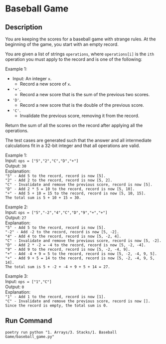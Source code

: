 # Baseball Game

## Description
You are keeping the scores for a baseball game with strange rules. At the beginning of the game, you start with an empty record.

You are given a list of strings `operations`, where `operations[i]` is the `ith` operation you must apply to the record and is one of the following:

Example 1:
* Input: An integer `x`.
  * Record a new score of `x`.
* `'+'`.
  * Record a new score that is the sum of the previous two scores.
* `'D'`.
  * Record a new score that is the double of the previous score.
* `'C'`.
  * Invalidate the previous score, removing it from the record.

Return the sum of all the scores on the record after applying all the operations.

The test cases are generated such that the answer and all intermediate calculations fit in a 32-bit integer and that all operations are valid.

Example 1:\
Input: `ops = ["5","2","C","D","+"]`\
Output: `30`\
Explanation:\
`"5" - Add 5 to the record, record is now [5].`\
`"2" - Add 2 to the record, record is now [5, 2].`\
`"C" - Invalidate and remove the previous score, record is now [5].`\
`"D" - Add 2 * 5 = 10 to the record, record is now [5, 10].`\
`"+" - Add 5 + 10 = 15 to the record, record is now [5, 10, 15].`\
`The total sum is 5 + 10 + 15 = 30.`

Example 2:\
Input: `ops = ["5","-2","4","C","D","9","+","+"]`\
Output: `27`\
Explanation:\
`"5" - Add 5 to the record, record is now [5].`\
`"-2" - Add -2 to the record, record is now [5, -2].`\
`"4" - Add 4 to the record, record is now [5, -2, 4].`\
`"C" - Invalidate and remove the previous score, record is now [5, -2].`\
`"D" - Add 2 * -2 = -4 to the record, record is now [5, -2, -4].`\
`"9" - Add 9 to the record, record is now [5, -2, -4, 9].`\
`"+" - Add -4 + 9 = 5 to the record, record is now [5, -2, -4, 9, 5].`\
`"+" - Add 9 + 5 = 14 to the record, record is now [5, -2, -4, 9, 5, 14].`\
`The total sum is 5 + -2 + -4 + 9 + 5 + 14 = 27.`

Example 3:\
Input: `ops = ["1","C"]`\
Output: `0`\
Explanation:\
`"1" - Add 1 to the record, record is now [1].`\
`"C" - Invalidate and remove the previous score, record is now [].`\
`Since the record is empty, the total sum is 0.`

## Run Command
`poetry run python "1. Arrays/3. Stacks/1. Baseball Game/baseball_game.py"`